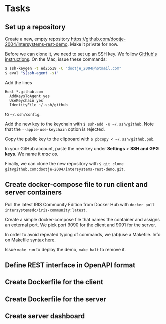 # Tasks

## Set up a repository

Create a new, empty repository <https://github.com/dootje-2004/intersystems-rest-demo>.
Make it private for now.

Before we can clone it, we need to set up an SSH key.
We follow [GitHub's instructions](https://docs.github.com/en/authentication/connecting-to-github-with-ssh/generating-a-new-ssh-key-and-adding-it-to-the-ssh-agent).
On the Mac, issue these commands:
```bash
$ ssh-keygen -t ed25519 -C "dootje_2004@hotmail.com"
$ eval "$(ssh-agent -s)"
```

Add the lines 
```text
Host *.github.com
  AddKeysToAgent yes
  UseKeychain yes
  IdentityFile ~/.ssh/github
```
to `~/.ssh/config`.

Add the new key to the keychain with `$ ssh-add -K ~/.ssh/github`.
Note that the `--apple-use-keychain` option is rejected.

Copy the public key to the clipboard with `$ pbcopy < ~/.ssh/github.pub`.

In your GitHub account, paste the new key under **Settings** > **SSH and GPG keys**.
We name it *mac os*.

Finally, we can clone the new repository with `$ git clone git@github.com:dootje-2004/intersystems-rest-demo.git`.

## Create docker-compose file to run client and server containers

Pull the latest IRIS Community Edition from Docker Hub 
with `docker pull intersystemsdc/iris-community:latest`.

Create a simple docker-compose file that names the container and assigns an external port. 
We pick port 9090 for the client and 9091 for the server.

In order to avoid repeated typing of commands, we (ab)use a Makefile.
Info on Makefile syntax [here](https://makefiletutorial.com/).

Issue `make run` to deploy the demo, `make halt` to remove it.

## Define REST interface in OpenAPI format

## Create Dockerfile for the client

## Create Dockerfile for the server

## Create server dashboard

